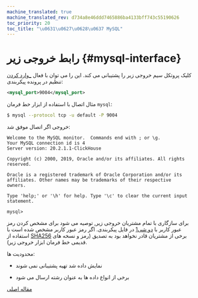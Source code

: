 ```yaml
---
machine_translated: true
machine_translated_rev: d734a8e46ddd7465886ba4133bff743c55190626
toc_priority: 20
toc_title: "\u0631\u0627\u0628\u0637 MySQL"
---
```


# رابط خروجی زیر {#mysql-interface}

کلیک پروتکل سیم خروجی زیر را پشتیبانی می کند. این را می توان با فعال [\_وارد کردن](../operations/server_configuration_parameters/settings.md#server_configuration_parameters-mysql_port) تنظیم در پرونده پیکربندی:

``` xml
<mysql_port>9004</mysql_port>
```

مثال اتصال با استفاده از ابزار خط فرمان `mysql`:

``` bash
$ mysql --protocol tcp -u default -P 9004
```

خروجی اگر اتصال موفق شد:

``` text
Welcome to the MySQL monitor.  Commands end with ; or \g.
Your MySQL connection id is 4
Server version: 20.2.1.1-ClickHouse

Copyright (c) 2000, 2019, Oracle and/or its affiliates. All rights reserved.

Oracle is a registered trademark of Oracle Corporation and/or its
affiliates. Other names may be trademarks of their respective
owners.

Type 'help;' or '\h' for help. Type '\c' to clear the current input statement.

mysql>
```

برای سازگاری با تمام مشتریان خروجی زیر, توصیه می شود برای مشخص کردن رمز عبور کاربر با [دو شی1](../operations/settings/settings_users.md#password_double_sha1_hex) در فایل پیکربندی.
اگر رمز عبور کاربر مشخص شده است با استفاده از [SHA256](../operations/settings/settings_users.md#password_sha256_hex) برخی از مشتریان قادر نخواهد بود به تصدیق (رمز و نسخه های قدیمی خط فرمان ابزار خروجی زیر).

محدودیت ها:

-   نمایش داده شد تهیه پشتیبانی نمی شوند

-   برخی از انواع داده ها به عنوان رشته ارسال می شود

[مقاله اصلی](https://clickhouse.tech/docs/en/interfaces/mysql/) <!--hide-->
